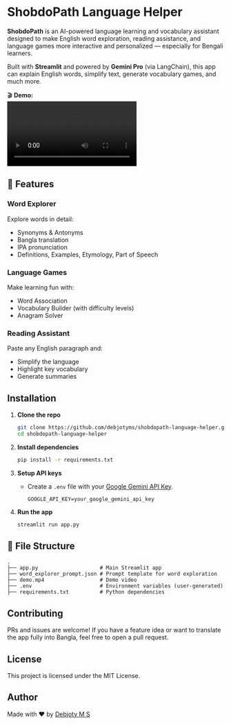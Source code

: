 # ShobdoPath Language Helper

**ShobdoPath** is an AI-powered language learning and vocabulary assistant designed to make English word exploration, reading assistance, and language games more interactive and personalized — especially for Bengali learners.

Built with **Streamlit** and powered by **Gemini Pro** (via LangChain), this app can explain English words, simplify text, generate vocabulary games, and much more.

🎬 **Demo:**  
![demo.mp4](https://github.com/debjotyms/shobdopath-language-helper/blob/main/demo.mp4)

## 🚀 Features

### Word Explorer
Explore words in detail:
- Synonyms & Antonyms
- Bangla translation
- IPA pronunciation
- Definitions, Examples, Etymology, Part of Speech

### Language Games
Make learning fun with:
- Word Association
- Vocabulary Builder (with difficulty levels)
- Anagram Solver

### Reading Assistant
Paste any English paragraph and:
- Simplify the language
- Highlight key vocabulary
- Generate summaries

## Installation

1. **Clone the repo**
   ```bash
   git clone https://github.com/debjotyms/shobdopath-language-helper.git
   cd shobdopath-language-helper
   ```

2. **Install dependencies**
   ```bash
   pip install -r requirements.txt
   ```

3. **Setup API keys**
   * Create a `.env` file with your [Google Gemini API Key](https://ai.google.dev/).
     ```
     GOOGLE_API_KEY=your_google_gemini_api_key
     ```

4. **Run the app**
   ```bash
   streamlit run app.py
   ```

## 📂 File Structure
```
.
├── app.py                    # Main Streamlit app
├── word_explorer_prompt.json # Prompt template for word exploration
├── demo.mp4                  # Demo video
├── .env                      # Environment variables (user-generated)
├── requirements.txt          # Python dependencies
```

## Contributing
PRs and issues are welcome! If you have a feature idea or want to translate the app fully into Bangla, feel free to open a pull request.

## License
This project is licensed under the MIT License.

## Author
Made with ❤️ by [Debjoty M S](https://debjotyms.com)

